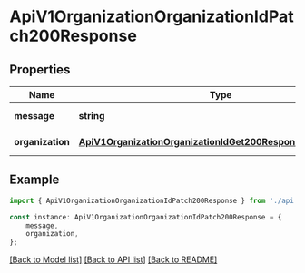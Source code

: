 # ApiV1OrganizationOrganizationIdPatch200Response


## Properties

Name | Type | Description | Notes
------------ | ------------- | ------------- | -------------
**message** | **string** |  | [default to undefined]
**organization** | [**ApiV1OrganizationOrganizationIdGet200ResponseOrganization**](ApiV1OrganizationOrganizationIdGet200ResponseOrganization.md) |  | [default to undefined]

## Example

```typescript
import { ApiV1OrganizationOrganizationIdPatch200Response } from './api';

const instance: ApiV1OrganizationOrganizationIdPatch200Response = {
    message,
    organization,
};
```

[[Back to Model list]](../README.md#documentation-for-models) [[Back to API list]](../README.md#documentation-for-api-endpoints) [[Back to README]](../README.md)
